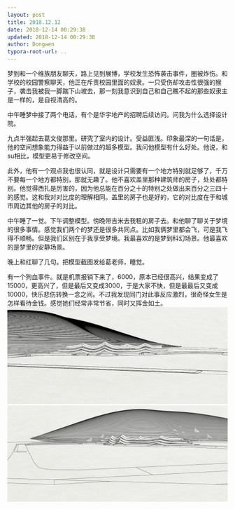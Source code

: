 ```yaml
---
layout: post
title: 2018.12.12
date: 2018-12-14 00:29:38
updated: 2018-12-14 00:29:38
author: Dongwen
typora-root-url: ..
---
```




梦到和一个维族朋友聊天，路上见到展博，学校发生恐怖袭击事件，圈被炸伤。和学校的校园警察聊天，他正在斥责校园里面的奴隶。一只受伤却攻击性很强的猴子，袭击我被我一脚踹下山坡去，那一刻我意识到自己和自己瞧不起的那些奴隶主是一样的，是自视清高的。

中午睡梦中接了两个电话，有个是华宇地产的招聘后续访问。问我为什么选择设计院。

九点半强起去葛文俊那里。研究了室内的设计。受益匪浅。印象最深的一句话是，他的空间想象能力得益于以前做过的超多模型。我问他模型有什么好处。他说，和su相比，模型更易于修改空间。

此外，他有一个观点我也很认同，就是设计只需要有一个地方特别就足够了，千万不要每一个地方都特别，那就无趣了。他不喜欢盖里那种建筑师的房子，处处都特别。他觉得西扎是厉害的，因为他总能在百分之十的特别之处做出来百分之三四十的感觉。这和我对对比度的理解相同。盖里的房子也是好的，它的对比度在于和城市周边其他的房子的对比。

中午睡了一觉。下午调整模型。傍晚带吉米去我租的房子去。和他聊了聊关于梦境的很多事情。感觉我们两个的梦还是很多共同点。比如我俩梦里都会飞，可是我飞得不顺畅。但是我们区别在于我享受梦境。我最喜欢的是梦到科幻场景。他最喜欢的是梦里的安静场景。

晚上和红聊了几句。把模型截图发给葛老师，睡觉。

有一个狗血事件。就是机票报销下来了，6000，原本已经很高兴，结果变成了15000，更高兴了，但是最后又变成3000，于是大家不快，但是最最后又变成10000，快乐悲伤转换一念之间。不过我发现同门对此事反应激烈，很奇怪女生是怎样看待金钱。感觉她们经常非常节省，同时又挥金如土。  ![](/img/in-post/x56512932.jpg)
![](/img/in-post/x56512931.jpg)
